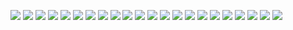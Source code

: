 ![](https://kkxbb.gitee.io/skbz/l660GXjNZlx3CIHhfM3a.jpg)
![](https://kkxbb.gitee.io/skbz/L83cPxQKOB760Dplbw4b.jpg)
![](https://kkxbb.gitee.io/skbz/m4By2s5LW4YT6Kbn3XT9.jpg)
![](https://kkxbb.gitee.io/skbz/Mgz46pQlGlDZtoFT5y0I.jpg)
![](https://kkxbb.gitee.io/skbz/mZtkNb7W8P3eJP9499E6.jpg)
![](https://kkxbb.gitee.io/skbz/n10933184g85s6O15gIc.jpg)
![](https://kkxbb.gitee.io/skbz/nLp7ej7ihei5CvJDZ44D.jpg)
![](https://kkxbb.gitee.io/skbz/NV5vJT5L4MmA5m4qYB4M.jpg)
![](https://kkxbb.gitee.io/skbz/oBAh1VXimB5bamjZlg3P.jpg)
![](https://kkxbb.gitee.io/skbz/ofIHOg16a2n597hL49z6.jpg)
![](https://kkxbb.gitee.io/skbz/p506iGZ36amKB0pfM524.jpg)
![](https://kkxbb.gitee.io/skbz/PATsRHWKMh3uOd2755uQ.jpg)
![](https://kkxbb.gitee.io/skbz/pgya9yDtJ76Z409s0q07.jpg)
![](https://kkxbb.gitee.io/skbz/PirzF50M0pL747sW3tz5.jpg)
![](https://kkxbb.gitee.io/skbz/qUBjjPD5y0pEzER3T8im.jpg)
![](https://kkxbb.gitee.io/skbz/qUl95EE3dKPIO4903C71.jpg)
![](https://kkxbb.gitee.io/skbz/rQkSvQNTwHA4Nha4446Q.jpg)
![](https://kkxbb.gitee.io/skbz/rzfSHMMoZcg96MusZ3Ot.jpg)
![](https://kkxbb.gitee.io/skbz/s0D47uuQ0t2715NZjTW7.jpg)
![](https://kkxbb.gitee.io/skbz/T0sjk64kvALGo6NRDL5E.jpg)
![](https://kkxbb.gitee.io/skbz/TMk3D77N7H0iZeptvmhX.jpg)
![](https://kkxbb.gitee.io/skbz/U35t39gen7EdoLjwx6a3.jpg) 